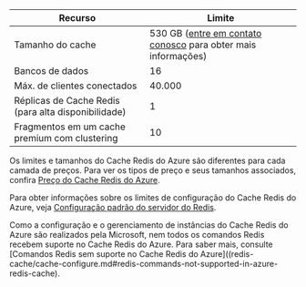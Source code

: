 | Recurso | Limite |
|---------------------------------------------|----------------------------------------|
| Tamanho do cache | 530 GB ([entre em contato conosco](mailto:wapteams@microsoft.com?subject=Redis%20Cache%20quota%20increase) para obter mais informações) |
| Bancos de dados | 16 |
| Máx. de clientes conectados | 40\.000 |
| Réplicas de Cache Redis (para alta disponibilidade) | 1 |
| Fragmentos em um cache premium com clustering | 10 |

Os limites e tamanhos do Cache Redis do Azure são diferentes para cada camada de preços. Para ver os tipos de preço e seus tamanhos associados, confira [Preço do Cache Redis do Azure](http://azure.microsoft.com/pricing/details/cache/).

Para obter informações sobre os limites de configuração do Cache Redis do Azure, veja [Configuração padrão do servidor do Redis](redis-cache/cache-configure.md#default-redis-server-configuration).

Como a configuração e o gerenciamento de instâncias do Cache Redis do Azure são realizados pela Microsoft, nem todos os comandos Redis recebem suporte no Cache Redis do Azure. Para saber mais, consulte [Comandos Redis sem suporte no Cache Redis do Azure]((redis-cache/cache-configure.md#redis-commands-not-supported-in-azure-redis-cache).

<!---HONumber=AcomDC_1223_2015-->